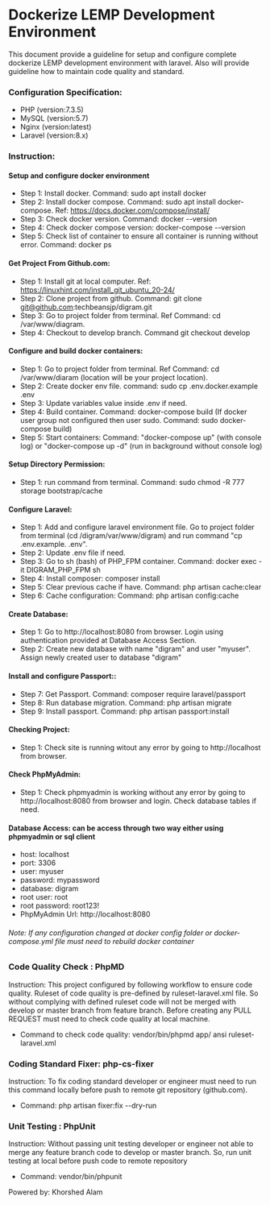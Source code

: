 # Dockerize LEMP Development Environment
This document provide a guideline for setup and configure complete dockerize LEMP development environment with laravel. Also will provide guideline how to maintain code quality and standard.

### Configuration Specification:
* PHP (version:7.3.5)
* MySQL (version:5.7)
* Nginx (version:latest)
* Laravel (version:8.x)

### Instruction: 
#### Setup and configure docker environment
- Step 1: Install docker. Command: sudo apt install docker
- Step 2: Install docker compose. Command: sudo apt install docker-compose. Ref: https://docs.docker.com/compose/install/
- Step 3: Check docker version. Command: docker --version
- Step 4: Check docker compose version: docker-compose --version
- Step 5: Check list of container to ensure all container is running without error. Command: docker ps

#### Get Project From Github.com:
- Step 1: Install git at local computer. Ref: https://linuxhint.com/install_git_ubuntu_20-24/
- Step 2: Clone project from github. Command: git clone git@github.com:techbeansjp/digram.git
- Step 3: Go to project folder from terminal. Ref Command: cd /var/www/diagram.
- Step 4: Checkout to develop branch. Command git checkout develop

#### Configure and build docker containers:
- Step 1: Go to project folder from terminal. Ref Command: cd /var/www/diaram (location will be your project location).
- Step 2: Create docker env file. command: sudo cp .env.docker.example .env
- Step 3: Update variables value inside .env if need.
- Step 4: Build container. Command: docker-compose build (If docker user group not configured then user sudo. Command: sudo docker-compose build)
- Step 5: Start containers: Command: "docker-compose up" (with console log) or "docker-compose up -d" (run in background without console log)

#### Setup Directory Permission:
- Step 1: run command from terminal. Command: sudo chmod -R 777 storage bootstrap/cache

#### Configure Laravel:
- Step 1: Add and configure laravel environment file. Go to project folder from terminal (cd /digram/var/www/digram) and run command "cp .env.example. .env".
- Step 2: Update .env file if need.
- Step 3: Go to sh (bash) of PHP_FPM container. Command: docker exec -it DIGRAM_PHP_FPM sh
- Step 4: Install composer: composer install
- Step 5: Clear previous cache if have. Command: php artisan cache:clear
- Step 6: Cache configuration: Command: php artisan config:cache 

#### Create Database:
- Step 1: Go to http://localhost:8080 from browser. Login using authentication provided at Database Access Section.
- Step 2: Create new database with name "digram" and user "myuser". Assign newly created user to database "digram"

#### Install and configure Passport::
- Step 7: Get Passport. Command: composer require laravel/passport 
- Step 8: Run database migration. Command: php artisan migrate 
- Step 9: Install passport. Command: php artisan passport:install 

#### Checking Project:
- Step 1: Check site is running witout any error by going to http://localhost from browser.

#### Check PhpMyAdmin:
- Step 1: Check phpmyadmin is working without any error by going to http://localhost:8080 from browser and login. Check database tables if need.

#### Database Access: can be access through two way either using phpmyadmin or sql client 
- host: localhost
- port: 3306
- user: myuser
- password: mypassword
- database: digram 
- root user: root 
- root password: root123!
- PhpMyAdmin Url: http://localhost:8080

###### Note: If any configuration changed at docker config folder or docker-compose.yml file must need to rebuild docker container

### Code Quality Check : PhpMD 
Instruction: This project configured by following workflow to ensure code quality. Ruleset of code quality is pre-defined by ruleset-laravel.xml file. So without complying with defined ruleset code will not be merged with develop or master branch from feature branch.
Before creating any PULL REQUEST must need to check code quality at local machine.
- Command to check code quality: vendor/bin/phpmd app/ ansi ruleset-laravel.xml

### Coding Standard Fixer: php-cs-fixer
Instruction: To fix coding standard developer or engineer must need to run this command locally before push to remote git repository (github.com).
- Command: php artisan fixer:fix --dry-run

### Unit Testing : PhpUnit
Instruction: Without passing unit testing developer or engineer not able to merge any feature branch code to develop or master branch. So, run unit testing at local before push code to remote repository
- Command: vendor/bin/phpunit

Powered by: Khorshed Alam
